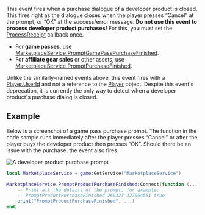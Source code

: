 This event fires when a purchase dialogue of a developer product is closed. This fires right as the dialogue closes when the player presses “Cancel” at the prompt, or “OK” at the success/error message. **Do not use this event to process developer product purchases!** For this, you must set the [ProcessReceipt](https://developer.roblox.com/en-us/api-reference/property/MarketplaceService/ProcessReceipt) callback once.

*   For **game passes**, use [MarketplaceService.PromptGamePassPurchaseFinished](https://developer.roblox.com/en-us/api-reference/event/MarketplaceService/PromptGamePassPurchaseFinished).
*   For **affiliate gear sales** or other assets, use [MarketplaceService.PromptPurchaseFinished](https://developer.roblox.com/en-us/api-reference/event/MarketplaceService/PromptPurchaseFinished).

Unlike the similarly-named events above, this event fires with a [Player.UserId](https://developer.roblox.com/en-us/api-reference/property/Player/UserId) and not a reference to the [Player](https://developer.roblox.com/en-us/api-reference/class/Player) object. Despite this event's deprecation, it is currently the only way to detect when a developer product's purchase dialog is closed.

Example
-------

Below is a screenshot of a game pass purchase prompt. The function in the code sample runs immediately after the player presses “Cancel” or after the player buys the developer product then presses “OK”. Should there be an issue with the purchase, the event also fires.

![A developer product purchase prompt](https://developer.roblox.com/assets/blt3f7406054de2eebc/PromptProductPurchase.png)

```lua
local MarketplaceService = game:GetService("MarketplaceService")

MarketplaceService.PromptProductPurchaseFinished:Connect(function (...)
	-- Print all the details of the prompt, for example:
	-- PromptProductPurchaseFinished 269323 327064551 true
	print("PromptProductPurchaseFinished", ...)
end)
```